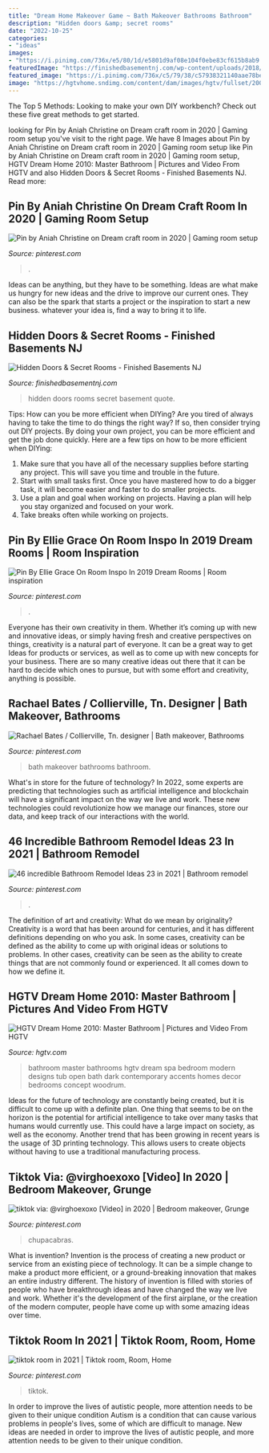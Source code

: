 ```yaml
---
title: "Dream Home Makeover Game ~ Bath Makeover Bathrooms Bathroom"
description: "Hidden doors &amp; secret rooms"
date: "2022-10-25"
categories:
- "ideas"
images:
- "https://i.pinimg.com/736x/e5/80/1d/e5801d9af08e104f0ebe83cf615b8ab9.jpg"
featuredImage: "https://finishedbasementnj.com/wp-content/uploads/2018/12/IMG_2892.jpg"
featured_image: "https://i.pinimg.com/736x/c5/79/38/c57938321140aae78bef6bb812e07216.jpg"
image: "https://hgtvhome.sndimg.com/content/dam/images/hgtv/fullset/2009/11/19/2/DH2010_01-master-bath-wide_s4x3.jpg.rend.hgtvcom.616.822.suffix/1400948301839.jpeg"
---
```



The Top 5 Methods:
Looking to make your own DIY workbench? Check out these five great methods to get started.

	

		
looking for Pin by Aniah Christine on Dream craft room in 2020 | Gaming room setup you've visit to the right page. We have 8 Images about Pin by Aniah Christine on Dream craft room in 2020 | Gaming room setup like Pin by Aniah Christine on Dream craft room in 2020 | Gaming room setup, HGTV Dream Home 2010: Master Bathroom | Pictures and Video From HGTV and also Hidden Doors &amp; Secret Rooms - Finished Basements NJ. Read more:
		
    
## Pin By Aniah Christine On Dream Craft Room In 2020 | Gaming Room Setup

<img loading=lazy src="https://i.pinimg.com/736x/81/42/4c/81424c1c1b492806ef482497e6600732.jpg" onerror="this.onerror=null;this.src='https://tse2.mm.bing.net/th?id=OIP.p9l96M9KelrTNROUZmthtAHaE8&amp;pid=15.1';" alt="Pin by Aniah Christine on Dream craft room in 2020 | Gaming room setup">

_Source: pinterest.com_

>. 

	

Ideas can be anything, but they have to be something. Ideas are what make us hungry for new ideas and the drive to improve our current ones. They can also be the spark that starts a project or the inspiration to start a new business. whatever your idea is, find a way to bring it to life.

    
## Hidden Doors &amp; Secret Rooms - Finished Basements NJ

<img loading=lazy src="https://finishedbasementnj.com/wp-content/uploads/2018/12/IMG_2892.jpg" onerror="this.onerror=null;this.src='https://tse3.mm.bing.net/th?id=OIP.SjbiZ7J0xI-ZQYHRB-wVlAHaJ4&amp;pid=15.1';" alt="Hidden Doors &amp; Secret Rooms - Finished Basements NJ">

_Source: finishedbasementnj.com_

>hidden doors rooms secret basement quote. 

	

Tips: How can you be more efficient when DIYing?
Are you tired of always having to take the time to do things the right way? If so, then consider trying out DIY projects. By doing your own project, you can be more efficient and get the job done quickly. Here are a few tips on how to be more efficient when DIYing: 
1. Make sure that you have all of the necessary supplies before starting any project. This will save you time and trouble in the future.
2. Start with small tasks first. Once you have mastered how to do a bigger task, it will become easier and faster to do smaller projects. 
3. Use a plan and goal when working on projects. Having a plan will help you stay organized and focused on your work. 
4. Take breaks often while working on projects.

    
## Pin By Ellie Grace On Room Inspo In 2019 Dream Rooms | Room Inspiration

<img loading=lazy src="https://i.pinimg.com/736x/e5/80/1d/e5801d9af08e104f0ebe83cf615b8ab9.jpg" onerror="this.onerror=null;this.src='https://tse4.mm.bing.net/th?id=OIP.w1FzvRIcFphG7Lt7wi76fwHaJ3&amp;pid=15.1';" alt="Pin By Ellie Grace On Room Inspo In 2019 Dream Rooms | Room inspiration">

_Source: pinterest.com_

>. 

	

Everyone has their own creativity in them. Whether it’s coming up with new and innovative ideas, or simply having fresh and creative perspectives on things, creativity is a natural part of everyone. It can be a great way to get Ideas for products or services, as well as to come up with new concepts for your business. There are so many creative ideas out there that it can be hard to decide which ones to pursue, but with some effort and creativity, anything is possible.

    
## Rachael Bates / Collierville, Tn. Designer | Bath Makeover, Bathrooms

<img loading=lazy src="https://i.pinimg.com/736x/73/52/94/73529485c4f50952eee59c0ad59cdfa6.jpg" onerror="this.onerror=null;this.src='https://tse2.mm.bing.net/th?id=OIP.KB6RdLki-TBRxpvxHMWcJAHaJ3&amp;pid=15.1';" alt="Rachael Bates / Collierville, Tn. designer | Bath makeover, Bathrooms">

_Source: pinterest.com_

>bath makeover bathrooms bathroom. 

	

What's in store for the future of technology?
In 2022, some experts are predicting that technologies such as artificial intelligence and blockchain will have a significant impact on the way we live and work. These new technologies could revolutionize how we manage our finances, store our data, and keep track of our interactions with the world.

    
## 46 Incredible Bathroom Remodel Ideas 23 In 2021 | Bathroom Remodel

<img loading=lazy src="https://i.pinimg.com/736x/c5/79/38/c57938321140aae78bef6bb812e07216.jpg" onerror="this.onerror=null;this.src='https://tse4.mm.bing.net/th?id=OIP.JEs4oG7oHU-WEmjYKw7hhQHaKy&amp;pid=15.1';" alt="46 incredible Bathroom Remodel Ideas 23 in 2021 | Bathroom remodel">

_Source: pinterest.com_

>. 

	

The definition of art and creativity: What do we mean by originality?
Creativity is a word that has been around for centuries, and it has different definitions depending on who you ask. In some cases, creativity can be defined as the ability to come up with original ideas or solutions to problems. In other cases, creativity can be seen as the ability to create things that are not commonly found or experienced. It all comes down to how we define it.

    
## HGTV Dream Home 2010: Master Bathroom | Pictures And Video From HGTV

<img loading=lazy src="https://hgtvhome.sndimg.com/content/dam/images/hgtv/fullset/2009/11/19/2/DH2010_01-master-bath-wide_s4x3.jpg.rend.hgtvcom.616.822.suffix/1400948301839.jpeg" onerror="this.onerror=null;this.src='https://tse2.mm.bing.net/th?id=OIP.kiB-e_MbVSPdzvv0-WUO1wHaJ4&amp;pid=15.1';" alt="HGTV Dream Home 2010: Master Bathroom | Pictures and Video From HGTV">

_Source: hgtv.com_

>bathroom master bathrooms hgtv dream spa bedroom modern designs tub open bath dark contemporary accents homes decor bedrooms concept woodrum. 

	

Ideas for the future of technology are constantly being created, but it is difficult to come up with a definite plan. One thing that seems to be on the horizon is the potential for artificial intelligence to take over many tasks that humans would currently use. This could have a large impact on society, as well as the economy. Another trend that has been growing in recent years is the usage of 3D printing technology. This allows users to create objects without having to use a traditional manufacturing process.

    
## Tiktok Via: @virghoexoxo [Video] In 2020 | Bedroom Makeover, Grunge

<img loading=lazy src="https://i.pinimg.com/736x/07/75/49/0775492d64aafa18babda345961fd587.jpg" onerror="this.onerror=null;this.src='https://tse3.mm.bing.net/th?id=OIP.WWJAhHad4bm5LO6FORewVgHaNK&amp;pid=15.1';" alt="tiktok via: @virghoexoxo [Video] in 2020 | Bedroom makeover, Grunge">

_Source: pinterest.com_

>chupacabras. 

	

What is invention?
Invention is the process of creating a new product or service from an existing piece of technology. It can be a simple change to make a product more efficient, or a ground-breaking innovation that makes an entire industry different. 
The history of invention is filled with stories of people who have breakthrough ideas and have changed the way we live and work. Whether it's the development of the first airplane, or the creation of the modern computer, people have come up with some amazing ideas over time.

    
## Tiktok Room In 2021 | Tiktok Room, Room, Home

<img loading=lazy src="https://i.pinimg.com/736x/34/bc/40/34bc40b2ad0803d1d391685c8b4dd553.jpg" onerror="this.onerror=null;this.src='https://tse2.mm.bing.net/th?id=OIP.OWefjbhxYOIL6iVRRURQswHaQA&amp;pid=15.1';" alt="tiktok room in 2021 | Tiktok room, Room, Home">

_Source: pinterest.com_

>tiktok. 

	

In order to improve the lives of autistic people, more attention needs to be given to their unique condition
Autism is a condition that can cause various problems in people's lives, some of which are difficult to manage. New ideas are needed in order to improve the lives of autistic people, and more attention needs to be given to their unique condition.

